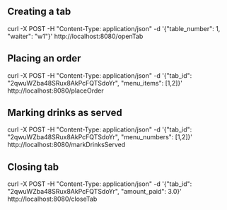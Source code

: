 ## Creating a tab
curl -X POST -H "Content-Type: application/json" -d '{"table_number": 1, "waiter": "w1"}' http://localhost:8080/openTab

## Placing an order
curl -X POST -H "Content-Type: application/json" -d '{"tab_id": "2qwuWZba48SRux8AkPcFQTSdoYr", "menu_items": [1,2]}' http://localhost:8080/placeOrder

## Marking drinks as served
curl -X POST -H "Content-Type: application/json" -d '{"tab_id": "2qwuWZba48SRux8AkPcFQTSdoYr", "menu_numbers": [1,2]}' http://localhost:8080/markDrinksServed

## Closing tab
curl -X POST -H "Content-Type: application/json" -d '{"tab_id": "2qwuWZba48SRux8AkPcFQTSdoYr", "amount_paid": 3.0}' http://localhost:8080/closeTab
